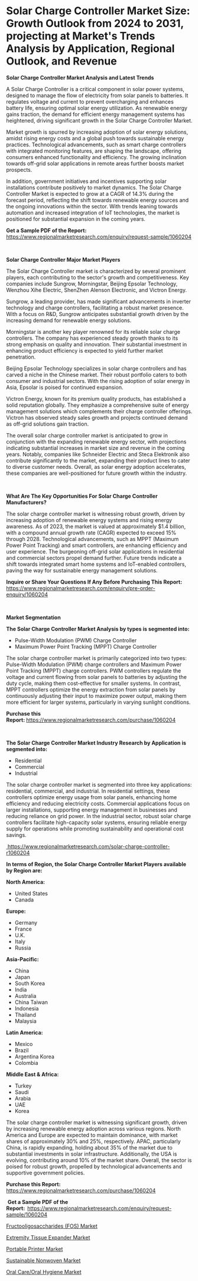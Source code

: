 <p><h1>Solar Charge Controller Market Size: Growth Outlook from 2024 to 2031, projecting at Market's Trends Analysis by Application, Regional Outlook, and Revenue</h1></p><p><strong>Solar Charge Controller Market Analysis and Latest Trends</strong></p>
<p><p>A Solar Charge Controller is a critical component in solar power systems, designed to manage the flow of electricity from solar panels to batteries. It regulates voltage and current to prevent overcharging and enhances battery life, ensuring optimal solar energy utilization. As renewable energy gains traction, the demand for efficient energy management systems has heightened, driving significant growth in the Solar Charge Controller Market.</p><p>Market growth is spurred by increasing adoption of solar energy solutions, amidst rising energy costs and a global push towards sustainable energy practices. Technological advancements, such as smart charge controllers with integrated monitoring features, are shaping the landscape, offering consumers enhanced functionality and efficiency. The growing inclination towards off-grid solar applications in remote areas further boosts market prospects. </p><p>In addition, government initiatives and incentives supporting solar installations contribute positively to market dynamics. The Solar Charge Controller Market is expected to grow at a CAGR of 14.3% during the forecast period, reflecting the shift towards renewable energy sources and the ongoing innovations within the sector. With trends leaning towards automation and increased integration of IoT technologies, the market is positioned for substantial expansion in the coming years.</p></p>
<p><strong>Get a Sample PDF of the Report:&nbsp;</strong> <a href="https://www.regionalmarketresearch.com/enquiry/request-sample/1060204">https://www.regionalmarketresearch.com/enquiry/request-sample/1060204</a></p>
<p>&nbsp;</p>
<p><strong>Solar Charge Controller Major Market Players</strong></p>
<p><p>The Solar Charge Controller market is characterized by several prominent players, each contributing to the sector's growth and competitiveness. Key companies include Sungrow, Morningstar, Beijing Epsolar Technology, Wenzhou Xihe Electric, ShenZhen Alenson Electronic, and Victron Energy.</p><p>Sungrow, a leading provider, has made significant advancements in inverter technology and charge controllers, facilitating a robust market presence. With a focus on R&D, Sungrow anticipates substantial growth driven by the increasing demand for renewable energy solutions.</p><p>Morningstar is another key player renowned for its reliable solar charge controllers. The company has experienced steady growth thanks to its strong emphasis on quality and innovation. Their substantial investment in enhancing product efficiency is expected to yield further market penetration.</p><p>Beijing Epsolar Technology specializes in solar charge controllers and has carved a niche in the Chinese market. Their robust portfolio caters to both consumer and industrial sectors. With the rising adoption of solar energy in Asia, Epsolar is poised for continued expansion.</p><p>Victron Energy, known for its premium quality products, has established a solid reputation globally. They emphasize a comprehensive suite of energy management solutions which complements their charge controller offerings. Victron has observed steady sales growth and projects continued demand as off-grid solutions gain traction.</p><p>The overall solar charge controller market is anticipated to grow in conjunction with the expanding renewable energy sector, with projections indicating substantial increases in market size and revenue in the coming years. Notably, companies like Schneider Electric and Steca Elektronik also contribute significantly to the market, expanding their product lines to cater to diverse customer needs. Overall, as solar energy adoption accelerates, these companies are well-positioned for future growth within the industry.</p></p>
<p>&nbsp;</p>
<p><strong>What Are The Key Opportunities For Solar Charge Controller Manufacturers?</strong></p>
<p><p>The solar charge controller market is witnessing robust growth, driven by increasing adoption of renewable energy systems and rising energy awareness. As of 2023, the market is valued at approximately $1.4 billion, with a compound annual growth rate (CAGR) expected to exceed 15% through 2028. Technological advancements, such as MPPT (Maximum Power Point Tracking) and smart controllers, are enhancing efficiency and user experience. The burgeoning off-grid solar applications in residential and commercial sectors propel demand further. Future trends indicate a shift towards integrated smart home systems and IoT-enabled controllers, paving the way for sustainable energy management solutions.</p></p>
<p><strong>Inquire or Share Your Questions If Any Before Purchasing This Report:</strong> <a href="https://www.regionalmarketresearch.com/enquiry/pre-order-enquiry/1060204">https://www.regionalmarketresearch.com/enquiry/pre-order-enquiry/1060204</a></p>
<p>&nbsp;</p>
<p><strong>Market Segmentation</strong></p>
<p><strong>The Solar Charge Controller Market Analysis by types is segmented into:</strong></p>
<p><ul><li>Pulse-Width Modulation (PWM) Charge Controller</li><li>Maximum Power Point Tracking (MPPT) Charge Controller</li></ul></p>
<p><p>The solar charge controller market is primarily categorized into two types: Pulse-Width Modulation (PWM) charge controllers and Maximum Power Point Tracking (MPPT) charge controllers. PWM controllers regulate the voltage and current flowing from solar panels to batteries by adjusting the duty cycle, making them cost-effective for smaller systems. In contrast, MPPT controllers optimize the energy extraction from solar panels by continuously adjusting their input to maximize power output, making them more efficient for larger systems, particularly in varying sunlight conditions.</p></p>
<p><strong>Purchase this Report:&nbsp;</strong><a href="https://www.regionalmarketresearch.com/purchase/1060204">https://www.regionalmarketresearch.com/purchase/1060204</a></p>
<p>&nbsp;</p>
<p><strong>The Solar Charge Controller Market Industry Research by Application is segmented into:</strong></p>
<p><ul><li>Residential</li><li>Commercial</li><li>Industrial</li></ul></p>
<p><p>The solar charge controller market is segmented into three key applications: residential, commercial, and industrial. In residential settings, these controllers optimize energy usage from solar panels, enhancing home efficiency and reducing electricity costs. Commercial applications focus on larger installations, supporting energy management in businesses and reducing reliance on grid power. In the industrial sector, robust solar charge controllers facilitate high-capacity solar systems, ensuring reliable energy supply for operations while promoting sustainability and operational cost savings.</p></p>
<p><a href="https://www.regionalmarketresearch.com/solar-charge-controller-r1060204">&nbsp;https://www.regionalmarketresearch.com/solar-charge-controller-r1060204</a></p>
<p><strong>In terms of Region, the Solar Charge Controller Market Players available by Region are:</strong></p>
<p>
    <p> <strong> North America: </strong>
        <ul>
            <li>United States</li>
            <li>Canada</li>
        </ul>
        </p> 
    <p> <strong> Europe: </strong>
        <ul>
            <li>Germany</li>
            <li>France</li>
            <li>U.K.</li>
            <li>Italy</li>
            <li>Russia</li>
        </ul>
        </p> 
    <p> <strong> Asia-Pacific: </strong>
        <ul>
            <li>China</li>
            <li>Japan</li>
            <li>South Korea</li>
            <li>India</li>
            <li>Australia</li>
            <li>China Taiwan</li>
            <li>Indonesia</li>
            <li>Thailand</li>
            <li>Malaysia</li>
        </ul>
        </p> 
    <p> <strong> Latin America: </strong>
        <ul>
            <li>Mexico</li>
            <li>Brazil</li>
            <li>Argentina Korea</li>
            <li>Colombia</li>
        </ul>
        </p> 
    <p> <strong> Middle East & Africa: </strong>
        <ul>
            <li>Turkey</li>
            <li>Saudi</li>
            <li>Arabia</li>
            <li>UAE</li>
            <li>Korea</li>
        </ul>
    </p>
    </p>
<p><p>The solar charge controller market is witnessing significant growth, driven by increasing renewable energy adoption across various regions. North America and Europe are expected to maintain dominance, with market shares of approximately 30% and 25%, respectively. APAC, particularly China, is rapidly expanding, holding about 35% of the market due to substantial investments in solar infrastructure. Additionally, the USA is evolving, contributing around 10% of the market share. Overall, the sector is poised for robust growth, propelled by technological advancements and supportive government policies.</p></p>
<p><strong>Purchase this Report: </strong><a href="https://www.regionalmarketresearch.com/purchase/1060204">https://www.regionalmarketresearch.com/purchase/1060204</a></p>
<p>&nbsp;<strong>Get a Sample PDF of the Report:&nbsp;&nbsp;</strong><a href="https://www.regionalmarketresearch.com/enquiry/request-sample/1060204">https://www.regionalmarketresearch.com/enquiry/request-sample/1060204</a></p>
<p><strong></strong></p>
<p><p><a href="https://github.com/NathanColeman327/Market-Research-Report-List-1/blob/main/fructooligosaccharides-fos-market.md">Fructooligosaccharides (FOS) Market</a></p><p><a href="https://medium.com/@sosoelmasry38_97887/strategic-market-insights-navigating-the-global-extremity-tissue-expander-market-landscape-2024-e57e3c62575e">Extremity Tissue Expander Market</a></p><p><a href="https://github.com/indrystar/Market-Research-Report-List-5/blob/main/portable-printer-market.md">Portable Printer Market</a></p><p><a href="https://issuu.com/reportprime-2/docs/sustainable-nonwoven-market-size-20_8681955f580c09">Sustainable Nonwoven Market</a></p><p><a href="https://medium.com/@sosoelmasry38_97887/what-are-the-emerging-market-trends-of-oral-care-oral-hygiene-market-64e162a38d2c?postPublishedType=repub">Oral Care/Oral Hygiene Market</a></p></p>